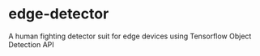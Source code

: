 # edge-detector
A human fighting detector suit for edge devices using Tensorflow Object Detection API
